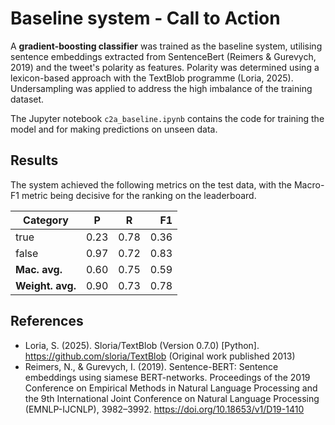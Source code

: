 # Baseline system - Call to Action

A **gradient-boosting classifier** was trained as the baseline system, utilising sentence embeddings extracted from SentenceBert (Reimers & Gurevych, 2019) and the tweet's polarity as features. Polarity was determined using a lexicon-based approach with the TextBlob programme (Loria, 2025). Undersampling was applied to address the high imbalance of the training dataset. 

The Jupyter notebook `c2a_baseline.ipynb` contains the code for training the model and for making predictions on unseen data.

## Results 

The system achieved the following metrics on the test data, with the Macro-F1 metric being decisive for the ranking on the leaderboard. 

<div align="center">

| Category      |   P  |   R  |  F1  |
| ------------- | ---- | ---- |  -:  |
| true          | 0.23 | 0.78 | 0.36 |
| false         | 0.97 | 0.72 | 0.83 |
| **Mac. avg.** | 0.60 | 0.75 | 0.59 |
| **Weight. avg.** | 0.90 | 0.73 | 0.78 |

</div>

## References

- Loria, S. (2025). Sloria/TextBlob (Version 0.7.0) [Python]. https://github.com/sloria/TextBlob (Original work published 2013)
- Reimers, N., & Gurevych, I. (2019). Sentence-BERT: Sentence embeddings using siamese BERT-networks. Proceedings of the 2019 Conference on Empirical Methods in Natural Language Processing and the 9th International Joint Conference on Natural Language Processing (EMNLP-IJCNLP), 3982–3992. https://doi.org/10.18653/v1/D19-1410

